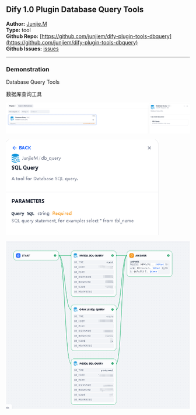 ## Dify 1.0 Plugin Database Query Tools


**Author:** [Junjie.M](https://github.com/junjiem)   
**Type:** tool  
**Github Repo:** [https://github.com/junjiem/dify-plugin-tools-dbquery](https://github.com/junjiem/dify-plugin-tools-dbquery)  
**Github Issues:** [issues](https://github.com/junjiem/dify-plugin-tools-dbquery/issues)


---


### Demonstration

Database Query Tools

数据库查询工具

![db_query](_assets/db_query.png)

![db_query_sql_query](_assets/db_query_sql_query.png)

![db_query_chatflow](_assets/db_query_chatflow.png)
